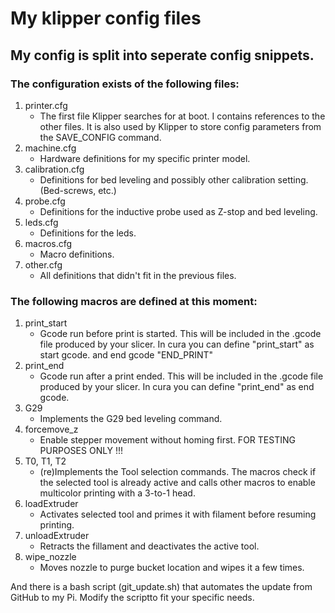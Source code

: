 # My klipper config files

## My config is split into seperate config snippets.

### The configuration exists of the following files:

1. printer.cfg
   - The first file Klipper searches for at boot. I contains references to the other files.
   It is also used by Klipper to store config parameters from the SAVE_CONFIG command.
2. machine.cfg
   - Hardware definitions for my specific printer model.
3. calibration.cfg
   - Definitions for bed leveling and possibly other calibration setting. (Bed-screws, etc.)   
4. probe.cfg
   - Definitions for the inductive probe used as Z-stop and bed leveling.
5. leds.cfg
   - Definitions for the leds.   
6. macros.cfg
   - Macro definitions.   
7. other.cfg
   - All definitions that didn't fit in the previous files.

### The following macros are defined at this moment:

1. print_start
   - Gcode run before print is started. This will be included in the .gcode file produced by your slicer. In cura you can define "print_start" as start gcode. and end gcode "END_PRINT"
2. print_end
   - Gcode run after a print ended. This will be included in the .gcode file produced by your slicer. In cura you can define "print_end" as end gcode.
3. G29
   - Implements the G29 bed leveling command.
4. forcemove_z
   - Enable stepper movement without homing first. FOR TESTING PURPOSES ONLY !!!
5. T0, T1, T2
   - (re)Implements the Tool selection commands. The macros check if the selected tool is already active and calls other macros to enable multicolor printing with a 3-to-1 head.
6. loadExtruder
   - Activates selected tool and primes it with filament before resuming printing.
7. unloadExtruder
   - Retracts the fillament and deactivates the active tool.
8. wipe_nozzle
   - Moves nozzle to purge bucket location and wipes it a few times.

And there is a bash script (git_update.sh) that automates the update from GitHub to my Pi.
Modify the scriptto fit your specific needs.

